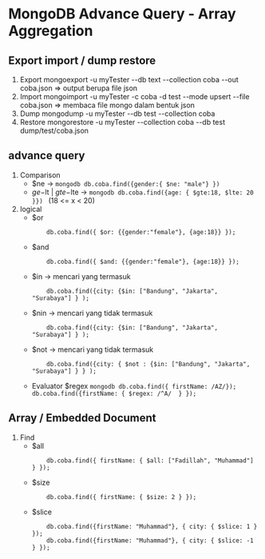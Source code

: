 # MongoDB Advance Query - Array Aggregation

## Export import / dump restore
1. Export
    mongoexport -u myTester --db text --collection coba --out coba.json => output berupa file json
2. Import
    mongoimport -u myTester -c coba -d test --mode upsert --file coba.json => membaca file mongo dalam bentuk json
3. Dump
    mongodump -u myTester --db test --collection coba
4. Restore
    mongorestore -u myTester --collection coba --db test dump/test/coba.json

## advance query
1. Comparison
    * $ne -> ```mongodb db.coba.find({gender:{ $ne: "male"} }) ``` 
    * $ge-$lt | $gte-$lte -> ```mongodb db.coba.find({age: { $gte:18, $lte: 20 }}) ``` (18 <= x < 20)
2. logical
    * $or
        ```mongodb
            db.coba.find({ $or: {{gender:"female"}, {age:18}} });
        ```
    * $and
        ```mongodb
            db.coba.find({ $and: {{gender:"female"}, {age:18}} });
        ```
    * $in -> mencari yang termasuk
        ```mongodb
            db.coba.find({city: {$in: ["Bandung", "Jakarta", "Surabaya"] } );
        ```
    * $nin -> mencari yang tidak termasuk
        ```mongodb
            db.coba.find({city: {$in: ["Bandung", "Jakarta", "Surabaya"] } );
        ```
    * $not -> mencari yang tidak termasuk
        ```mongodb 
            db.coba.find({city: { $not : {$in: ["Bandung", "Jakarta", "Surabaya"] } } );
        ```
    * Evaluator
        $regex
            ```mongodb
                db.coba.find({ firstName: /AZ/});
                db.coba.find({firstName: { $regex: /^A/  } });
            ```
## Array / Embedded Document
1. Find
    * $all
        ```mongodb
            db.coba.find({ firstName: { $all: ["Fadillah", "Muhammad"] } });
        ```
    * $size
        ```mongodb
            db.coba.find({ firstName: { $size: 2 } });
        ```
    * $slice
        ```mongodb
            db.coba.find({firstName: "Muhammad"}, { city: { $slice: 1 } });
            db.coba.find({firstName: "Muhammad"}, { city: { $slice: -1 } });
        ```